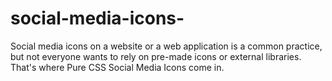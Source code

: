 # social-media-icons-
 Social media icons on a website or a web application is a common practice, but not everyone wants to rely on pre-made icons or external libraries. That's where Pure CSS Social Media Icons come in.
